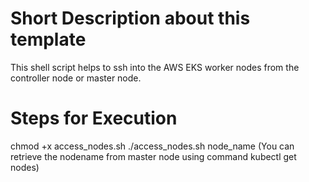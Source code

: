 # Short Description about this template
This shell script helps to ssh into the AWS EKS worker nodes from the controller node or master node.

# Steps for Execution
chmod +x access_nodes.sh
./access_nodes.sh node_name (You can retrieve the nodename from master node using command kubectl get nodes)

